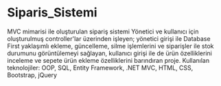 # Siparis_Sistemi
MVC mimarisi ile oluşturulan sipariş sistemi
Yönetici ve kullanıcı için oluşturulmuş controller'lar üzerinden işleyen; yönetici girişi ile Database First yaklaşımlı ekleme, güncelleme, silme işlemlerini ve siparişler ile stok durumunu görüntülemeyi sağlayan, kullanıcı girişi ile de ürün özelliklerini inceleme ve sepete ürün ekleme özelliklerini barındıran proje.
Kullanılan teknolojiler: OOP, SQL, Entity Framework, .NET MVC, HTML, CSS, Bootstrap, jQuery
